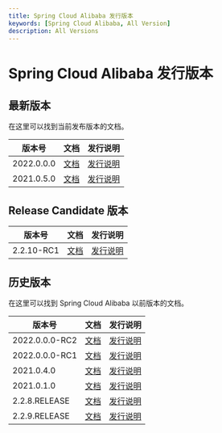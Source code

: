 ```yaml
---
title: Spring Cloud Alibaba 发行版本
keywords: [Spring Cloud Alibaba, All Version]
description: All Versions
---
```


# Spring Cloud Alibaba 发行版本

## 最新版本

在这里可以找到当前发布版本的文档。

| 版本号     | 文档                                         | 发行说明                                                                            |
| ---------- | -------------------------------------------- | ----------------------------------------------------------------------------------- |
| 2022.0.0.0 | [文档](docs/2022.0.0.0/overview/what-is-sca) | [发行说明](https://github.com/alibaba/spring-cloud-alibaba/releases/tag/2022.0.0.0) |
| 2021.0.5.0 | [文档](docs/2021.0.5.0/overview/what-is-sca) | [发行说明](https://github.com/alibaba/spring-cloud-alibaba/releases/tag/2021.0.5.0) |

## Release Candidate 版本

| 版本号     | 文档                                         | 发行说明                                                                            |
| ---------- | -------------------------------------------- | ----------------------------------------------------------------------------------- |
| 2.2.10-RC1 | [文档](docs/2.2.10-RC1/overview/what-is-sca) | [发行说明](https://github.com/alibaba/spring-cloud-alibaba/releases/tag/2.2.10-RC1) |

## 历史版本

在这里可以找到 Spring Cloud Alibaba 以前版本的文档。

| 版本号         | 文档                                             | 发行说明                                                                                |
| -------------- | ------------------------------------------------ | --------------------------------------------------------------------------------------- |
| 2022.0.0.0-RC2 | [文档](docs/2022.0.0.0-RC2/overview/what-is-sca) | [发行说明](https://github.com/alibaba/spring-cloud-alibaba/releases/tag/2022.0.0.0-RC2) |
| 2022.0.0.0-RC1 | [文档](docs/2022.0.0.0-RC1/overview/what-is-sca) | [发行说明](https://github.com/alibaba/spring-cloud-alibaba/releases/tag/2022.0.0.0-RC1) |
| 2021.0.4.0     | [文档](docs/2021.0.4.0/overview/what-is-sca)     | [发行说明](https://github.com/alibaba/spring-cloud-alibaba/releases/tag/2021.0.4.0)     |
| 2021.0.1.0     | [文档](docs/2021.0.1.0/overview/what-is-sca)     | [发行说明](https://github.com/alibaba/spring-cloud-alibaba/releases/tag/2021.0.5.0)     |
| 2.2.8.RELEASE  | [文档](docs/2.2.8.RELEASE/overview/what-is-sca)  | [发行说明](https://github.com/alibaba/spring-cloud-alibaba/releases/tag/2.2.8.RELEASE)  |
| 2.2.9.RELEASE  | [文档](docs/2.2.9.RELEASE/overview/what-is-sca)  | [发行说明](https://github.com/alibaba/spring-cloud-alibaba/releases/tag/2.2.9.RELEASE)  |
